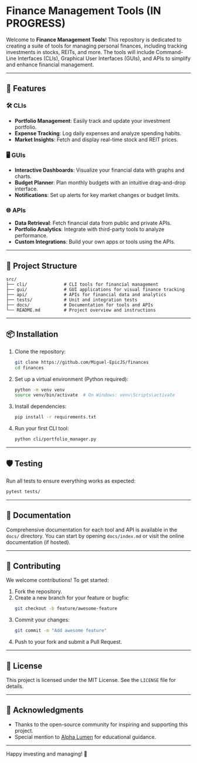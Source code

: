 # Finance Management Tools (IN PROGRESS)

Welcome to **Finance Management Tools**! This repository is dedicated to creating a suite of tools for managing personal finances, including tracking investments in stocks, REITs, and more. The tools will include Command-Line Interfaces (CLIs), Graphical User Interfaces (GUIs), and APIs to simplify and enhance financial management.

---

## 🚀 Features

### 🛠️ CLIs
- **Portfolio Management**: Easily track and update your investment portfolio.
- **Expense Tracking**: Log daily expenses and analyze spending habits.
- **Market Insights**: Fetch and display real-time stock and REIT prices.

### 🖥️ GUIs
- **Interactive Dashboards**: Visualize your financial data with graphs and charts.
- **Budget Planner**: Plan monthly budgets with an intuitive drag-and-drop interface.
- **Notifications**: Set up alerts for key market changes or budget limits.

### 🌐 APIs
- **Data Retrieval**: Fetch financial data from public and private APIs.
- **Portfolio Analytics**: Integrate with third-party tools to analyze performance.
- **Custom Integrations**: Build your own apps or tools using the APIs.

---

## 📂 Project Structure

```
src/
├── cli/              # CLI tools for financial management
├── gui/              # GUI applications for visual finance tracking
├── api/              # APIs for financial data and analytics
├── tests/            # Unit and integration tests
├── docs/             # Documentation for tools and APIs
└── README.md         # Project overview and instructions
```

---

## 📦 Installation

1. Clone the repository:
   ```bash
   git clone https://github.com/Miguel-EpicJS/finances
   cd finances
   ```

2. Set up a virtual environment (Python required):
   ```bash
   python -m venv venv
   source venv/bin/activate  # On Windows: venv\Scripts\activate
   ```

3. Install dependencies:
   ```bash
   pip install -r requirements.txt
   ```

4. Run your first CLI tool:
   ```bash
   python cli/portfolio_manager.py
   ```

---

## 🛡️ Testing

Run all tests to ensure everything works as expected:
```bash
pytest tests/
```

---

## 📖 Documentation

Comprehensive documentation for each tool and API is available in the `docs/` directory. You can start by opening `docs/index.md` or visit the online documentation (if hosted).

---

## 🌟 Contributing

We welcome contributions! To get started:

1. Fork the repository.
2. Create a new branch for your feature or bugfix:
   ```bash
   git checkout -b feature/awesome-feature
   ```
3. Commit your changes:
   ```bash
   git commit -m "Add awesome feature"
   ```
4. Push to your fork and submit a Pull Request.

---

## 📄 License

This project is licensed under the MIT License. See the `LICENSE` file for details.

---

## 🙌 Acknowledgments

- Thanks to the open-source community for inspiring and supporting this project.
- Special mention to [Alpha Lumen](https://www.alphalumen.org.br/) for educational guidance.

---

Happy investing and managing! 🎉


